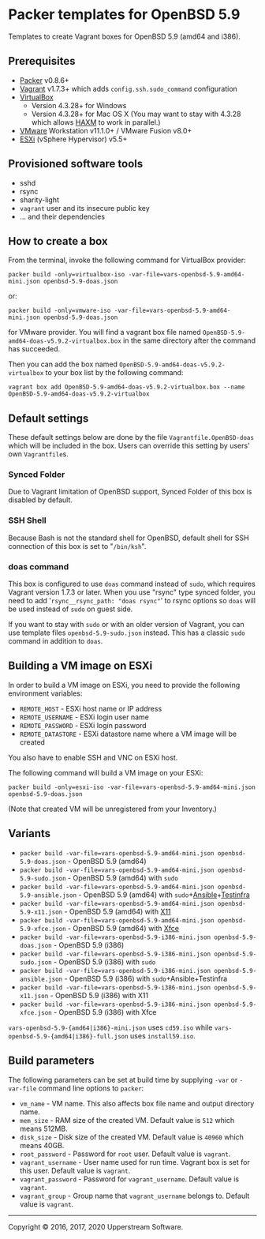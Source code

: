# Packer templates for OpenBSD 5.9

Templates to create Vagrant boxes for OpenBSD 5.9 (amd64 and i386).

## Prerequisites

* [Packer] v0.8.6+
* [Vagrant] v1.7.3+ which adds `config.ssh.sudo_command` configuration
* [VirtualBox]
	* Version 4.3.28+ for Windows
	* Version 4.3.28+ for Mac OS X (You may want to stay with 4.3.28 which allows [HAXM] to work in parallel.)
* [VMware] Workstation v11.1.0+ / VMware Fusion v8.0+
* [ESXi] (vSphere Hypervisor) v5.5+

[ESXi]: http://www.vmware.com/products/vsphere-hypervisor
        "Free VMware vSphere Hypervisor, Free Virtualization (ESXi)"
[HAXM]: https://software.intel.com/en-us/android/articles/intel-hardware-accelerated-execution-manager
        "Intel&reg; Hardware Accelerated Execution Manager"
[Packer]: https://www.packer.io/ "Packer by HashiCorp"
[Vagrant]: https://www.vagrantup.com/ "Vagrant"
[VirtualBox]: https://www.virtualbox.org/ "Oracle VM VirtualBox"
[VMware]: http://www.vmware.com/ "VMware Virtualization for Desktop &amp; Server, Application, Public &amp; Hybrid Clouds"

## Provisioned software tools

* sshd
* rsync
* sharity-light
* `vagrant` user and its insecure public key
* ... and their dependencies

## How to create a box

From the terminal, invoke the following command for VirtualBox provider:

	packer build -only=virtualbox-iso -var-file=vars-openbsd-5.9-amd64-mini.json openbsd-5.9-doas.json

or:

	packer build -only=vmware-iso -var-file=vars-openbsd-5.9-amd64-mini.json openbsd-5.9-doas.json

for VMware provider.
You will find a vagrant box file named `OpenBSD-5.9-amd64-doas-v5.9.2-virtualbox.box`
in the same directory after the command has succeeded.

Then you can add the box named `OpenBSD-5.9-amd64-doas-v5.9.2-virtualbox` to your box list
by the following command:

	vagrant box add OpenBSD-5.9-amd64-doas-v5.9.2-virtualbox.box --name OpenBSD-5.9-amd64-doas-v5.9.2-virtualbox

## Default settings

These default settings below are done by the file `Vagrantfile.OpenBSD-doas` which will be included in the box.
Users can override this setting by users' own `Vagrantfile`s.

### Synced Folder

Due to Vagrant limitation of OpenBSD support, Synced Folder of this box is disabled by default.

### SSH Shell

Because Bash is not the standard shell for OpenBSD, default shell for SSH connection of this box
is set to "`/bin/ksh`".

### doas command

This box is configured to use `doas` command instead of `sudo`, which requires Vagrant version 1.7.3 or later.
When you use "rsync" type synced folder, you need to add '`rsync__rsync_path: "doas rsync"`' to rsync options
so `doas` will be used instead of `sudo` on guest side.

If you want to stay with `sudo` or with an older version of Vagrant, you can use template files
`openbsd-5.9-sudo.json` instead.  This has a classic `sudo` command in addition to `doas`.

## Building a VM image on ESXi

In order to build a VM image on ESXi, you need to provide the following environment variables:

* `REMOTE_HOST` - ESXi host name or IP address
* `REMOTE_USERNAME` - ESXi login user name
* `REMOTE_PASSWORD` - ESXi login password
* `REMOTE_DATASTORE` - ESXi datastore name where a VM image will be created

You also have to enable SSH and VNC on ESXi host.

The following command will build a VM image on your ESXi:

    packer build -only=esxi-iso -var-file=vars-openbsd-5.9-amd64-mini.json openbsd-5.9-doas.json

(Note that created VM will be unregistered from your Inventory.)

## Variants

* `packer build -var-file=vars-openbsd-5.9-amd64-mini.json openbsd-5.9-doas.json` - OpenBSD 5.9 (amd64)
* `packer build -var-file=vars-openbsd-5.9-amd64-mini.json openbsd-5.9-sudo.json` - OpenBSD 5.9 (amd64) with `sudo`
* `packer build -var-file=vars-openbsd-5.9-amd64-mini.json openbsd-5.9-ansible.json` - OpenBSD 5.9 (amd64) with `sudo`+[Ansible]+[Testinfra]
* `packer build -var-file=vars-openbsd-5.9-amd64-mini.json openbsd-5.9-x11.json` - OpenBSD 5.9 (amd64) with [X11]
* `packer build -var-file=vars-openbsd-5.9-amd64-mini.json openbsd-5.9-xfce.json` - OpenBSD 5.9 (amd64) with [Xfce]
* `packer build -var-file=vars-openbsd-5.9-i386-mini.json openbsd-5.9-doas.json` - OpenBSD 5.9 (i386)
* `packer build -var-file=vars-openbsd-5.9-i386-mini.json openbsd-5.9-sudo.json` - OpenBSD 5.9 (i386) with `sudo`
* `packer build -var-file=vars-openbsd-5.9-i386-mini.json openbsd-5.9-ansible.json` - OpenBSD 5.9 (i386) with `sudo`+Ansible+Testinfra
* `packer build -var-file=vars-openbsd-5.9-i386-mini.json openbsd-5.9-x11.json` - OpenBSD 5.9 (i386) with X11
* `packer build -var-file=vars-openbsd-5.9-i386-mini.json openbsd-5.9-xfce.json` - OpenBSD 5.9 (i386) with Xfce

`vars-openbsd-5.9-{amd64|i386}-mini.json` uses `cd59.iso` while `vars-openbsd-5.9-{amd64|i386}-full.json` uses `install59.iso`.

[Ansible]: https://www.ansible.com/ "Ansible is Simple IT Automation"
[Testinfra]: https://testinfra.readthedocs.io/en/latest/ "Testinfra test your infrastructure &mdash; testinfra 1.1.3.dev24 documentation"
[X11]: https://www.x.org/wiki/ "X.Org"
[Xfce]: http://www.xfce.org/ "Xfce Desktop Environment"

## Build parameters

The following parameters can be set at build time by supplying `-var` or `-var-file` command line options to `packer`:

* `vm_name` - VM name.  This also affects box file name and output directory name.
* `mem_size` - RAM size of the created VM.  Default value is `512` which means 512MB.
* `disk_size` - Disk size of the created VM.  Default value is `40960` which means 40GB.
* `root_password` - Password for `root` user.  Default value is `vagrant`.
* `vagrant_username` - User name used for run time.  Vagrant box is set for this user.  Default value is `vagrant`.
* `vagrant_password` - Password for `vagrant_username`.  Default value is `vagrant`.
* `vagrant_group` - Group name that `vagrant_username` belongs to.  Default value is `vagrant`.

- - -

Copyright &copy; 2016, 2017, 2020 Upperstream Software.
